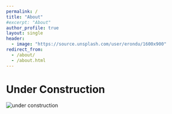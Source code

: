 ```yaml
---
permalink: /
title: "About"
#excerpt: "About"
author_profile: true
layout: single
header: 
  - image: "https://source.unsplash.com/user/erondu/1600x900"
redirect_from: 
  - /about/
  - /about.html
---
```


# Under Construction
![under construction](https://upload.wikimedia.org/wikipedia/commons/d/d9/Under_construction_animated.gif) 
